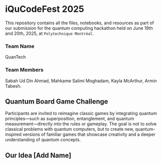 # iQuCodeFest 2025
This repository contains all the files, notebooks, and resources as part of our submission for the quantum computing hackathon held on June 19th and 20th, 2025, at `Polytechnique Montréal`.

### Team Name
QuanTech

### Team Members
Sabah Ud Din Ahmad, Mahkame Salimi Moghadam, Kayla McArthur, Armin Tabesh.

## Quantum Board Game Challenge
Participants are invited to reimagine classic games by integrating quantum principles—such as superposition, entanglement, and quantum measurement—directly into the rules or gameplay. The goal is not to solve classical problems with quantum computers, but to create new, quantum-inspired versions of familiar games that showcase creativity and a deeper understanding of quantum concepts.

## Our Idea [Add Name]

